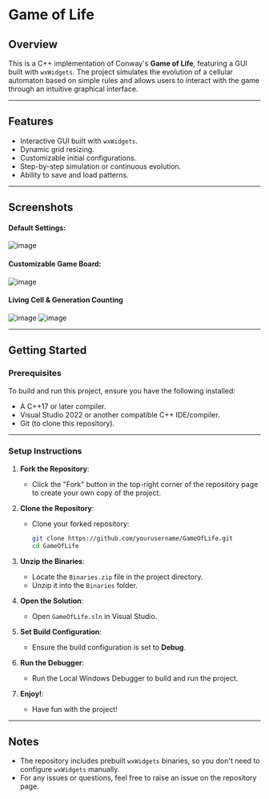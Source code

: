# Game of Life

## Overview
This is a C++ implementation of Conway's **Game of Life**, featuring a GUI built with `wxWidgets`. The project simulates the evolution of a cellular automaton based on simple rules and allows users to interact with the game through an intuitive graphical interface.

---

## Features
- Interactive GUI built with `wxWidgets`.
- Dynamic grid resizing.
- Customizable initial configurations.
- Step-by-step simulation or continuous evolution.
- Ability to save and load patterns.

---

## Screenshots
#### **Default Settings:**
![image](https://github.com/user-attachments/assets/ae0aa486-fe69-4097-922b-4a1d6214ce82) 

#### **Customizable Game Board:** 
![image](https://github.com/user-attachments/assets/49d5e27b-f1a3-4614-8781-49a08ef00dc6)

#### **Living Cell & Generation Counting**
![image](https://github.com/user-attachments/assets/e6ae5beb-c4bd-41dd-947d-1ef760438a6f) ![image](https://github.com/user-attachments/assets/c429adb9-69cd-4ae2-90e1-3a0d9453bcab)

---

## Getting Started

### Prerequisites
To build and run this project, ensure you have the following installed:
- A C++17 or later compiler.
- Visual Studio 2022 or another compatible C++ IDE/compiler.
- Git (to clone this repository).

---

### Setup Instructions
1. **Fork the Repository**:
   - Click the "Fork" button in the top-right corner of the repository page to create your own copy of the project.

2. **Clone the Repository**:
   - Clone your forked repository:
     ```bash
     git clone https://github.com/yourusername/GameOfLife.git
     cd GameOfLife
     ```

3. **Unzip the Binaries**:
   - Locate the `Binaries.zip` file in the project directory.
   - Unzip it into the `Binaries` folder.

4. **Open the Solution**:
   - Open `GameOfLife.sln` in Visual Studio.

5. **Set Build Configuration**:
   - Ensure the build configuration is set to **Debug**.

6. **Run the Debugger**:
   - Run the Local Windows Debugger to build and run the project.
  
7. **Enjoy!**:
   - Have fun with the project!

---

## Notes
- The repository includes prebuilt `wxWidgets` binaries, so you don't need to configure `wxWidgets` manually.
- For any issues or questions, feel free to raise an issue on the repository page.
